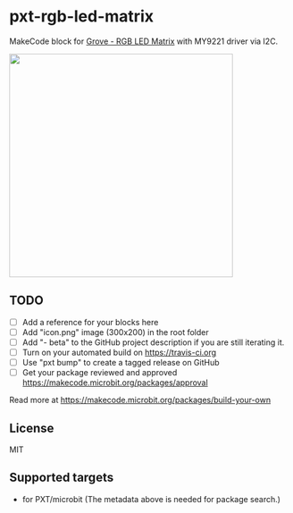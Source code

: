 # pxt-rgb-led-matrix

MakeCode block for [Grove - RGB LED Matrix](https://wiki.seeedstudio.com/Grove-RGB_LED_Matrix_w-Driver/) with MY9221 driver via I2C.

<img src="https://files.seeedstudio.com/wiki/Grove-RGB_LED_Matrix_w-Driver/img/main.jpg" style="width: 400px" />



## TODO

- [ ] Add a reference for your blocks here
- [ ] Add "icon.png" image (300x200) in the root folder
- [ ] Add "- beta" to the GitHub project description if you are still iterating it.
- [ ] Turn on your automated build on https://travis-ci.org
- [ ] Use "pxt bump" to create a tagged release on GitHub
- [ ] Get your package reviewed and approved https://makecode.microbit.org/packages/approval

Read more at https://makecode.microbit.org/packages/build-your-own

## License
MIT


## Supported targets

* for PXT/microbit
(The metadata above is needed for package search.)

